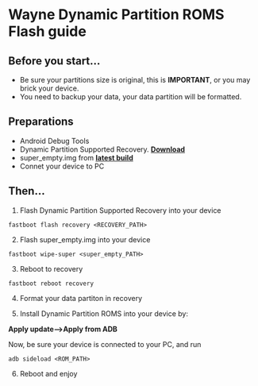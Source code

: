 # Wayne Dynamic Partition ROMS Flash guide

## Before you start...
- Be sure your partitions size is original, this is **IMPORTANT**, or you may brick your device.
- You need to backup your data, your data partition will be formatted.

## Preparations
- Android Debug Tools
- Dynamic Partition Supported Recovery. [**Download**](https://github.com/Diva-Room/DivaRelease/releases/download/wayne_TDA_v0.7.1/recovery.img)
- super_empty.img from [**latest build**](https://github.com/Diva-Room/DivaRelease/releases?q=wayne&expanded=true)
- Connet your device to PC

## Then...
1. Flash Dynamic Partition Supported Recovery into your device

```shell
fastboot flash recovery <RECOVERY_PATH>
```

2. Flash super_empty.img into your device

```shell
fastboot wipe-super <super_empty_PATH>
```

3. Reboot to recovery

```shell
fastboot reboot recovery
```

4. Format your data partiton in recovery

5. Install Dynamic Partition ROMS into your device by:

**Apply update—>Apply from ADB**

Now, be sure your device is connected to your PC, and run

```shell
adb sideload <ROM_PATH>
```

6. Reboot and enjoy
